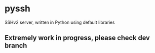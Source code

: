 # pyssh
SSHv2 server, written in Python using default libraries

## Extremely work in progress, please check dev branch
